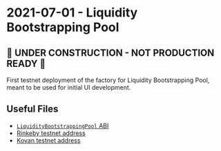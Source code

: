 # 2021-07-01 - Liquidity Bootstrapping Pool

## 🚧 UNDER CONSTRUCTION - NOT PRODUCTION READY 🚧

First testnet deployment of the factory for Liquidity Bootstrapping Pool, meant to be used for initial UI development.

## Useful Files

- [`LiquidityBootstrappingPool` ABI](./abi/LiquidityBootstrappingPool.json)
- [Rinkeby testnet address](./output/rinkeby.json)
- [Kovan testnet address](./output/kovan.json)
